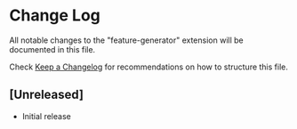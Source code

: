 # Change Log

All notable changes to the "feature-generator" extension will be documented in this file.

Check [Keep a Changelog](http://keepachangelog.com/) for recommendations on how to structure this file.

## [Unreleased]

- Initial release